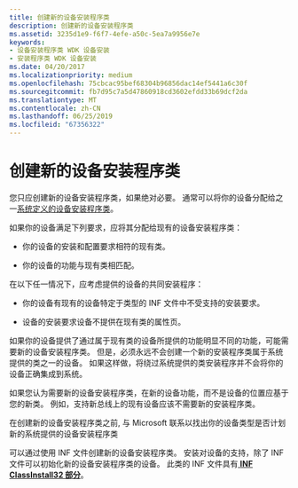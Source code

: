 ```yaml
---
title: 创建新的设备安装程序类
description: 创建新的设备安装程序类
ms.assetid: 3235d1e9-f6f7-4efe-a50c-5ea7a9956e7e
keywords:
- 设备安装程序类 WDK 设备安装
- 安装程序类 WDK 设备安装
ms.date: 04/20/2017
ms.localizationpriority: medium
ms.openlocfilehash: 75cbcac95bef68304b96856dac14ef5441a6c30f
ms.sourcegitcommit: fb7d95c7a5d47860918cd3602efdd33b69dcf2da
ms.translationtype: MT
ms.contentlocale: zh-CN
ms.lasthandoff: 06/25/2019
ms.locfileid: "67356322"
---
```

# <a name="creating-a-new-device-setup-class"></a>创建新的设备安装程序类





您只应创建新的设备安装程序类，如果绝对必要。 通常可以将你的设备分配给之一[系统定义的设备安装程序类](https://docs.microsoft.com/previous-versions/ff553419(v=vs.85))。

如果你的设备满足下列要求，应将其分配给现有的设备安装程序类：

-   你的设备的安装和配置要求相符的现有类。

-   你的设备的功能与现有类相匹配。

在以下任一情况下，应考虑提供的设备的共同安装程序：

-   你的设备有现有的设备特定于类型的 INF 文件中不受支持的安装要求。

-   设备的安装要求设备不提供在现有类的属性页。

如果你的设备提供了通过属于现有类的设备所提供的功能明显不同的功能，可能需要新的设备安装程序类。 但是，必须永远不会创建一个新的安装程序类属于系统提供的类之一的设备。 如果这样做，将绕过系统提供的类安装程序并不会将你的设备正确集成到系统。

如果您认为需要新的设备安装程序类，在新的设备功能，而不是设备的位置应基于您的新类。 例如，支持新总线上的现有设备应该不需要新的安装程序类。

在创建新的设备安装程序类之前, 与 Microsoft 联系以找出你的设备类型是否计划新的系统提供的设备安装程序类

可以通过使用 INF 文件创建新的设备安装程序类。 安装对设备的支持，除了 INF 文件可以初始化新的设备安装程序类的设备。 此类的 INF 文件具有[ **INF ClassInstall32 部分**](inf-classinstall32-section.md)。

 

 





